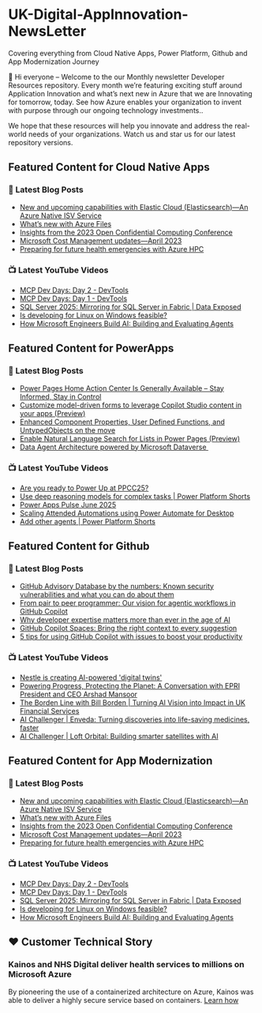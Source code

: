 # UK-Digital-AppInnovation-NewsLetter

Covering everything from Cloud Native Apps, Power Platform, Github and App Modernization Journey

👋 Hi everyone – Welcome to the our Monthly newsletter Developer Resources repository. Every month we’re featuring exciting stuff around Application Innovation and what’s next new in Azure that we are Innovating for tomorrow, today. See how Azure enables your organization to invent with purpose through our ongoing technology investments..


We hope that these resources will help you innovate and address the real-world needs of your organizations. Watch us and star us for our latest repository versions.

## Featured Content for Cloud Native Apps


### 📝 Latest Blog Posts

    
<!-- BLOGCNA:START -->
- [New and upcoming capabilities with Elastic Cloud (Elasticsearch)—An Azure Native ISV Service](https://azure.microsoft.com/blog/new-and-upcoming-capabilities-with-elastic-cloud-elasticsearch-an-azure-native-isv-service/)
- [What’s new with Azure Files](https://azure.microsoft.com/blog/what-s-new-with-azure-files/)
- [Insights from the 2023 Open Confidential Computing Conference](https://azure.microsoft.com/blog/insights-from-the-2023-open-confidential-computing-conference/)
- [Microsoft Cost Management updates—April 2023](https://azure.microsoft.com/blog/microsoft-cost-management-updates-april-2023/)
- [Preparing for future health emergencies with Azure HPC ](https://azure.microsoft.com/blog/preparing-for-future-health-emergencies-with-azure-hpc/)
<!-- BLOGCNA:END -->

### 📺 Latest YouTube Videos

 
<!-- YOUTUBECNA:START -->
- [MCP Dev Days: Day 2 - DevTools](https://www.youtube.com/watch?v=lHuxDMMkGJ8)
- [MCP Dev Days: Day 1 - DevTools](https://www.youtube.com/watch?v=8-okWLAUI3Q)
- [SQL Server 2025: Mirroring for SQL Server in Fabric | Data Exposed](https://www.youtube.com/watch?v=BtE1t9E--zo)
- [Is developing for Linux on Windows feasible?](https://www.youtube.com/shorts/3zna4CSwyVM)
- [How Microsoft Engineers Build AI: Building and Evaluating Agents](https://www.youtube.com/watch?v=opAIBSooW9g)
<!-- YOUTUBECNA:END -->

##  Featured Content for PowerApps
### 📝 Latest Blog Posts
<!-- BLOGPOWER:START -->
- [Power Pages Home Action Center Is Generally Available – Stay Informed, Stay in Control](https://www.microsoft.com/en-us/power-platform/blog/power-pages/power-pages-home-action-center-is-generally-available-stay-informed-stay-in-control/)
- [Customize model-driven forms to leverage Copilot Studio content in your apps (Preview)](https://www.microsoft.com/en-us/power-platform/blog/power-apps/customize-model-driven-forms-to-leverage-copilot-studio-content-preview/)
- [Enhanced Component Properties, User Defined Functions, and UntypedObjects on the move](https://www.microsoft.com/en-us/power-platform/blog/power-apps/enhanced-component-properties-user-defined-functions-and-untypedobjects-on-the-move/)
- [Enable Natural Language Search for Lists in Power Pages (Preview)](https://www.microsoft.com/en-us/power-platform/blog/power-pages/enable-natural-language-search-for-lists-in-power-pages/)
- [Data Agent Architecture powered by Microsoft Dataverse ](https://www.microsoft.com/en-us/power-platform/blog/2025/06/16/data-agent-architecture-powered-by-microsoft-dataverse/)
<!-- BLOGPOWER:END -->
 ### 📺 Latest YouTube Videos
    
<!-- YOUTUBEPOWER:START -->
- [Are you ready to Power Up at PPCC25?](https://www.youtube.com/watch?v=8D9KdG2YkLc)
- [Use deep reasoning models for complex tasks | Power Platform Shorts](https://www.youtube.com/watch?v=lhvwSvG-fTo)
- [Power Apps Pulse June 2025](https://www.youtube.com/watch?v=0qSyzRM1ld0)
- [Scaling Attended Automations using Power Automate for Desktop](https://www.youtube.com/watch?v=PZiOdDvJc9I)
- [Add other agents | Power Platform Shorts](https://www.youtube.com/watch?v=jlRRRrdfuF4)
<!-- YOUTUBEPOWER:END -->

##  Featured Content for Github
### 📝 Latest Blog Posts
<!-- BLOGGITHUB:START -->
- [GitHub Advisory Database by the numbers: Known security vulnerabilities and what you can do about them](https://github.blog/security/github-advisory-database-by-the-numbers-known-security-vulnerabilities-and-what-you-can-do-about-them/)
- [From pair to peer programmer: Our vision for agentic workflows in GitHub Copilot](https://github.blog/news-insights/product-news/from-pair-to-peer-programmer-our-vision-for-agentic-workflows-in-github-copilot/)
- [Why developer expertise matters more than ever in the age of AI](https://github.blog/developer-skills/career-growth/why-developer-expertise-matters-more-than-ever-in-the-age-of-ai/)
- [GitHub Copilot Spaces: Bring the right context to every suggestion](https://github.blog/ai-and-ml/github-copilot/github-copilot-spaces-bring-the-right-context-to-every-suggestion/)
- [5 tips for using GitHub Copilot with issues to boost your productivity](https://github.blog/ai-and-ml/github-copilot/5-tips-for-using-github-copilot-with-issues-to-boost-your-productivity/)
<!-- BLOGGITHUB:END -->
### 📺 Latest YouTube Videos
<!-- YOUTUBEGITHUB:START -->
- [Nestle is creating AI-powered &#39;digital twins&#39;](https://www.youtube.com/watch?v=FO9fcsti9Vs)
- [Powering Progress, Protecting the Planet: A Conversation with EPRI President and CEO Arshad Mansoor](https://www.youtube.com/watch?v=janSWREvB3U)
- [The Borden Line with Bill Borden | Turning AI Vision into Impact in UK Financial Services](https://www.youtube.com/watch?v=mQ9iaTar9ew)
- [AI Challenger | Enveda: Turning discoveries into life-saving medicines, faster](https://www.youtube.com/watch?v=8JU5B4vTxsg)
- [AI Challenger | Loft Orbital: Building smarter satellites with AI](https://www.youtube.com/watch?v=lGtTnFlI6yA)
<!-- YOUTUBEGITHUB:END -->
##  Featured Content for App Modernization
### 📝 Latest Blog Posts
<!-- BLOGAPPMOD:START -->
- [New and upcoming capabilities with Elastic Cloud (Elasticsearch)—An Azure Native ISV Service](https://azure.microsoft.com/blog/new-and-upcoming-capabilities-with-elastic-cloud-elasticsearch-an-azure-native-isv-service/)
- [What’s new with Azure Files](https://azure.microsoft.com/blog/what-s-new-with-azure-files/)
- [Insights from the 2023 Open Confidential Computing Conference](https://azure.microsoft.com/blog/insights-from-the-2023-open-confidential-computing-conference/)
- [Microsoft Cost Management updates—April 2023](https://azure.microsoft.com/blog/microsoft-cost-management-updates-april-2023/)
- [Preparing for future health emergencies with Azure HPC ](https://azure.microsoft.com/blog/preparing-for-future-health-emergencies-with-azure-hpc/)
<!-- BLOGAPPMOD:END -->
### 📺 Latest YouTube Videos
<!-- YOUTUBEAPPMOD:START -->
- [MCP Dev Days: Day 2 - DevTools](https://www.youtube.com/watch?v=lHuxDMMkGJ8)
- [MCP Dev Days: Day 1 - DevTools](https://www.youtube.com/watch?v=8-okWLAUI3Q)
- [SQL Server 2025: Mirroring for SQL Server in Fabric | Data Exposed](https://www.youtube.com/watch?v=BtE1t9E--zo)
- [Is developing for Linux on Windows feasible?](https://www.youtube.com/shorts/3zna4CSwyVM)
- [How Microsoft Engineers Build AI: Building and Evaluating Agents](https://www.youtube.com/watch?v=opAIBSooW9g)
<!-- YOUTUBEAPPMOD:END -->


## ♥️ Customer Technical Story 

### Kainos and NHS Digital deliver health services to millions on Microsoft Azure

By pioneering the use of a containerized architecture on Azure, Kainos was able to deliver a highly secure service based on containers. [Learn how](https://customers.microsoft.com/en-us/story/1368348549535774520-kainos-and-nhs-digital-deliver-health-services-to-millions-on-microsoft-azure)

